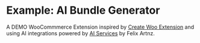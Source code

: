 # Example: AI Bundle Generator

A DEMO WooCommmerce Extension inspired by [Create Woo Extension](https://github.com/woocommerce/woocommerce/blob/trunk/packages/js/create-woo-extension/README.md) and using AI integrations powered by [AI Services](https://github.com/felixarntz/ai-services) by Felix Artnz.
